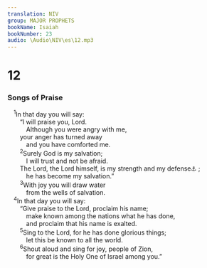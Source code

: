 ```yaml
---
translation: NIV
group: MAJOR PROPHETS
bookName: Isaiah 
bookNumber: 23
audio: \Audio\NIV\es\12.mp3
---
```


<div class="title"><h1>12</h1><h3>Songs of Praise </h3></div>
<span class="verse es_12_1"> <sup>1</sup>In that day you will say: <br/>  “I will praise you, Lord. <br/>   Although you were angry with me, <br/>  your anger has turned away <br/>   and you have comforted me. <br/></span>
<span class="verse es_12_2">  <sup>2</sup>Surely God is my salvation; <br/>   I will trust and not be afraid. <br/>  The Lord, the Lord himself, is my strength and my defense<a data-toggle="tooltip" data-placement="bottom" title="Or song">⚓</a> ; <br/>   he has become my salvation.” <br/></span>
<span class="verse es_12_3">  <sup>3</sup>With joy you will draw water <br/>   from the wells of salvation. <br/></span>
<span class="verse es_12_4"> <sup>4</sup>In that day you will say: <br/>  “Give praise to the Lord, proclaim his name; <br/>   make known among the nations what he has done, <br/>   and proclaim that his name is exalted. <br/></span>
<span class="verse es_12_5">  <sup>5</sup>Sing to the Lord, for he has done glorious things; <br/>   let this be known to all the world. <br/></span>
<span class="verse es_12_6">  <sup>6</sup>Shout aloud and sing for joy, people of Zion, <br/>   for great is the Holy One of Israel among you.” <br/></span>

